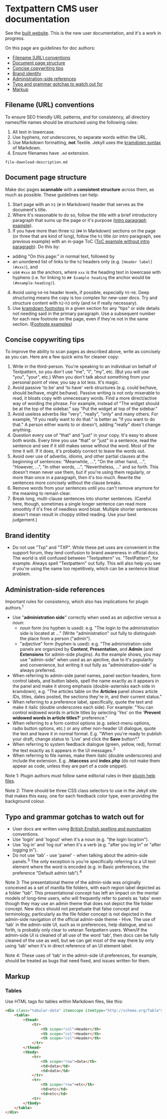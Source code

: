 # Textpattern CMS user documentation

See the [built website](http://docs.textpattern.io). This is the new user documentation, and it's a work in progress.

On this page are guidelines for doc authors:

* [Filename (URL) conventions](#filename-url-conventions)
* [Document page structure](#document-page-structure)
* [Concise copywriting tips](#concise-copywriting-tips)
* [Brand identity](#brand-identity)
* [Administration-side references](#administration-side-references)
* [Typo and grammar gotchas to watch out for](#typo-and-grammar-gotchas-to-watch-out-for)
* [Markup](#markup)

## Filename (URL) conventions

To ensure SEO friendly URL patterns, and for consistency, all directory names/file names should be structured using the following rules:

1. All text in lowercase.
2. Use hyphens, *not* underscores, to separate words within the URL.
3. Use Markdown formatting, **not** Textile. Jekyll uses the [kramdown syntax](http://kramdown.gettalong.org/syntax.html) of Markdown.
4. Ensure filenames have `.md` extension.

~~~
file-download-description.md
~~~

## Document page structure

Make doc pages **scannable** with a **consistent structure** across them, as much as possible. These guidelines can help:

1. Start page with an `h1` (`#` in Markdown) header that serves as the document's title.
2. Where it's reasonable to do so, follow the title with a brief introductory paragraph that sums up the page or it's purpose ([intro paragraph example](http://docs.textpattern.io/administration/)).
3. If you have more than three `h2` (`##` in Markdown) sections on the page (or three that are kind of long), follow the `h1` title (or intro paragraph, see previous example) with an in-page ToC ([ToC example without intro paragraph](http://docs.textpattern.io/security/)). Do this by:
  * adding "On this page:" in normal text, followed by
  * an unordered list of links to the `h2` headers only (e.g. `[Header label](#xxx)`), and
  * use `#xxx` as the anchors, where `xxx` is the heading text in lowercase with hyphens (i.e. for linking to `## Example heading` the anchor would be `(#example-heading)`).
4. Avoid using `h4`-`h6` header levels, if possible, especially `h5`-`h6`. Deep structuring means the copy is too complex for new-user docs. Try and structure content with `h2`-`h3` only (and `h4` if really necessary).
5. Use [kramdown footnotes](http://kramdown.gettalong.org/syntax.html#footnotes) in a given section for any "tips" or side details not needing said in the primary paragraph. Use a subsequent number for each new footnote on the page, even if they're not in the same section. ([Footnote examples](http://docs.textpattern.io/security/index.textile))

## Concise copywriting tips

To improve the ability to scan pages as described above, write as concisely as you can. Here are a few quick wins for cleaner copy:

1. Write in the third-person. You're speaking to an individual on behalf of Textpattern, so you don't use "me", "I", "my", etc. (But you will use "you", "your", etc.) When you don't talk about something from your personal point of view, you say a lot less. It's magic.
2. Avoid passive 'to be' and 'to have' verb structures (e.g. could be/have, should be/have, might be/have). Passive writing is not only miserable to read, it bloats copy with unnecessary words. Find a more direct/active way of wording the phrase. For example, instead of "The widget should be at the top of the sidebar." say "Put the widget at top of the sidebar."
3. Avoid useless adverbs like "very", "really", "only" and many others. For example, "If you really want to do that." is better as "If you want to do that." A person either wants to or doesn't, adding "really" does't change anything.
4. Question every use of "that" and "just" in your copy. It's easy to abuse both words. Every time you use "that" or "just" in a sentence, read the sentence and see if it still makes sense without the word. Most of the time it will. If it does, it's probably correct to leave the words out.
5. Avoid over use of adverbs, idioms, and other partial clauses at the beginning of sentences: "Meanwhile, ...", "On the other hand, ...", "However, ...", "In other words, ...", "Nevertheless, ..." and so forth. This doesn't mean never use them, but if you're using them regularly, or more than once in a paragraph, then it's too much. Rewrite the sentences more concisely without the clause breaks.
6. Remove words from your sentences until you can't remove anymore for the meaning to remain clear.
7. Break long, multi-clause sentences into shorter sentences. (Careful here, though, sometimes a single longer sentence can read more smoothly if it's free of needless word bloat. Multiple shorter sentences doesn't mean result in choppy stilted reading. Use your best judgement.)

## Brand identity

* Do not use "Txp" and "TXP". While these pet uses are convenient in the support forum, they lend confusion to brand awareness in official docs. The world is still confused between "Textpattern" vs. "TextPattern", for example. Always spell "Textpattern" out fully. This will also help you see if you're using the name too repetitively, which can be a sentence bloat problem.

## Administration-side references

Important rules for consistency, which also has implications for plugin authors.<sup>1</sup>

* Use "**administration side**" correctly when used as an _adjective_ versus a _noun_:
  * *noun* form (no hyphen is used): e.g. "The login to the administration side is located at ..." (Write "administration" out fully to distinguish the place from a person ("admin").
  * "adjective" form (hyphen is used): e.g. "The administration-side panels are organized by **Content**, **Presentation**, and **Admin** (and **Extensions** for admin-side plugins). As the example shows, you may use "admin-side" when used as an ajective, due to it's popularity and convenience, but writing it out fully as "administration-side" is always preferred.
* When referring to admin-side panel names, panel section headers, form control labels, and button labels, spell the name exactly as it appears in the panel and make it strong emphasis (double-asterisks each side in kramdown), e.g. "The articles table on the **Articles** panel shows article IDs, titles, dates posted, the sections they're in, and their current status."
* When referring to a preference label, specifically, quote the text and make it italic (double underscores each side). For example: "You can control widowed words in article titles by selecting 'Yes' on the '__Prevent widowed words in article titles?__' preference."
* When referring to a form control options (e.g. select-menu options, radio button options, etc.) or any other non-header UI dialogue, quote the text and leave it in normal format. E.g. "When you're ready to publish your draft, change status to 'Live' and click the **Save** button*."
* When referring to system feedback dialogue (green, yellow, red), format the text exactly as it appears in the UI messages.<sup>2</sup>
* When referring to file names, make them italic (double underscores) and include the extension. E.g. __.htaccess__ and __index.php__ (do not make them appear as code, unless they are part of a code snippet).

Note 1: Plugin authors must follow same editorial rules in their [plugin help files](http://docs.textpattern.io/development/plugin-template-help).</small></p>

Note 2: There should be three CSS class selectors to use in the Jekyll site that makes this easy, one for each feedback color type, even providing the background colour.</small>

## Typo and grammar gotchas to watch out for

* User docs are written using [British English spelling and punctuation](https://en.wikipedia.org/wiki/American_and_British_English_spelling_differences) conventions.
* Use 'login' and 'logout' when it's a noun (e.g. "the login location").
* Use 'log in' and 'log out' when it's a verb (e.g. "after you log in" or "after logging in").
* Do not use 'tab' - use 'panel' - when talking about the admin-side panels.<sup>3</sup> The only exception is you're specifically referring to a UI text element where the word is encoded (e.g. in Basic preferences, the preference "Default admin tab").<sup>4</sup>

Note 3: The presentational theme of the admin-side was originally conceived as a set of manilla file folders, with each region label depicted as a folder “tab”. This presentational concept has left an impact on the mental models of long-time users, who will frequently refer to panels as 'tabs' even though they may use an admin theme that does not depict the file folder concept. New docs should not perpetuate that false concept and terminology, particularly as the file folder concept is not depicted in the admin-side navigation of the official admin-side theme - Hive. The use of 'tab' in the admin-side UI, such as in preferences, help dialogue, and so forth, is probably only clear to veteran Textpattern users. When/if the admin-side UI is cleaned of all use of the word 'tab', then docs can be fully cleaned of the use as well, but we can get most of the way there by only using 'tab' when it's in direct reference of an UI element label.</small>

Note 4: These uses of 'tab' in the admin-side UI preferences, for example, should be treated as bugs that need fixed, and issues written for them.</small>

## Markup

### Tables

Use HTML tags for tables within Markdown files, like this:

~~~ html
<div class="tabular-data" itemscope itemtype="http://schema.org/Table">
    <table>
        <thead>
            <tr>
                <th scope="col">Header</th>
                <th scope="col">Header</th>
                <th scope="col">Header</th>
            </tr>
        </thead>
        <tbody>
            <tr>
                <th scope="row">data</th>
                <td>data</td>
                <td>data</td>
            </tr>
            <tr>
                <th scope="row">etc</th>
                <td>etc</td>
                <td>etc</td>
            <tr>
        </tbody>
    </table>
</div>
~~~
